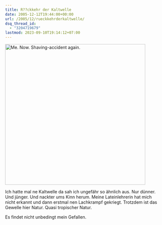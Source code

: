 ```yaml
---
title: R??ckkehr der Kaltwelle
date: 2005-12-12T19:44:00+00:00
url: /2005/12/rueckkehrderkaltwelle/
dsq_thread_id:
  - "3204719679"
lastmod: 2023-09-10T19:14:12+07:00
---
```

[<img width="455" src="//static.flickr.com/35/73021263_357f2105ae.jpg" alt="Me. Now. Shaving-accident again." />][1]

Ich hatte mal ne Kaltwelle da sah ich ungefähr so ähnlich aus. Nur dünner. Und jünger. Und nackter ums Kinn herum. Meine Lateinlehrerin hat mich nicht erkannt und dann erstmal nen Lachkrampf gekriegt. Trotzdem ist das Gewelle hier Natur. Quasi tropischer Natur.

Es findet nicht unbedingt mein Gefallen.

 [1]: http://www.flickr.com/photos/schreibblogade/73021263/ "Me. Now. Shaving-accident again."
